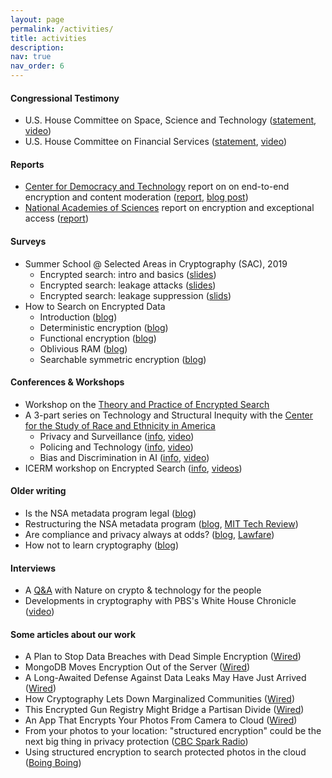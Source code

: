 ```yaml
---
layout: page
permalink: /activities/
title: activities 
description: 
nav: true
nav_order: 6
---
```


#### Congressional Testimony
* U.S. House Committee on Space, Science and Technology ([statement](https://republicans-science.house.gov/_cache/files/1/f/1f75079e-0248-47f3-9da3-e040fcef99bb/C5211DF57EAF1F86B0DEDB14A7CF5FB4.2021-05-19-testimony-kamara.pdf), [video](https://youtu.be/HhEjtMm_l7g)) 
* U.S. House Committee on Financial Services ([statement](https://cs.brown.edu/~seny/pubs/fsc-testimony.pdf), [video](https://www.youtube.com/live/F_FDbCUOMWA?si=8G2W1mumR8ILRahT)) 

#### Reports 
* [Center for
  Democracy and Technology](https://cdt.org/) report on on end-to-end encryption and content moderation 
([report](https://cdt.org/wp-content/uploads/2021/08/CDT-Outside-Looking-In-Approaches-to-Content-Moderation-in-End-to-End-Encrypted-Systems-updated-20220113.pdf),
[blog
post](https://cdt.org/insights/outside-looking-in-approaches-to-content-moderation-in-end-to-end-encrypted-systems/))
* [National Academies of Sciences](https://www.nationalacademies.org/) report on encryption and exceptional access ([report](https://nap.nationalacademies.org/catalog/25010/decrypting-the-encryption-debate-a-framework-for-decision-makers))
 
#### Surveys
* Summer School @ Selected Areas in Cryptography (SAC), 2019
    * Encrypted search: intro and basics ([slides](https://cs.brown.edu/people/seny/slides/es_intro_and_basics.pdf))
    * Encrypted search: leakage attacks ([slides](https://cs.brown.edu/people/seny/slides/es_leakage_attacks.pdf))
    * Encrypted search: leakage suppression ([slids](https://cs.brown.edu/people/seny/slides/es_leakage_suppression.pdf))
* How to Search on Encrypted Data
    * Introduction ([blog](https://esl.cs.brown.edu/blog/how-to-search-on-encrypted-data-introduction-part-1/))
    * Deterministic encryption ([blog](https://esl.cs.brown.edu/blog/how-to-search-on-encrypted-data-deterministic-encryption-part-2/))
    * Functional encryption ([blog](https://esl.cs.brown.edu/blog/how-to-search-on-encrypted-data-functional-encryption-part-3/))
    * Oblivious RAM ([blog](https://esl.cs.brown.edu/blog/how-to-search-on-encrypted-data-oblivious-rams-part-4/))
    * Searchable symmetric encryption ([blog](https://esl.cs.brown.edu/blog/how-to-search-on-encrypted-data-searchable-symmetric-encryption-part-5/))


#### Conferences & Workshops
* Workshop on the [Theory and Practice of Encrypted Search](https://esl.cs.brown.edu/tpes/)
* A 3-part series on Technology and Structural Inequity with the [Center for the Study of Race and Ethnicity in America](https://www.brown.edu/academics/race-ethnicity/home)
    * Privacy and Surveillance ([info](https://www.brown.edu/academics/race-ethnicity/events/technology-and-structural-inequity-series-privacy-and-surveillance),
[video](https://youtu.be/6tRM-p9DaHQ))
    * Policing and Technology ([info](https://www.brown.edu/academics/race-ethnicity/events/technology-and-structural-inequality-series-policing-and-technology), [video](https://youtu.be/1FIQD8Sa934))
    * Bias and Discrimination in AI ([info](https://www.brown.edu/academics/race-ethnicity/events/technology-and-structural-inequality-series-bias-and-discrimination-ai), [video](https://youtu.be/z6pRfIM9QJc))
* ICERM workshop on Encrypted Search ([info](https://icerm.brown.edu/topical_workshops/tw19-1-es/), [videos](https://icerm.brown.edu/topical_workshops/tw19-1-es/#lecturevideos)) 

#### Older writing
* Is the NSA metadata program legal ([blog](https://esl.cs.brown.edu/blog/is-the-nsa-metadata-program-legal/))
* Restructuring the NSA metadata program ([blog](https://esl.cs.brown.edu/blog/restructuring-the-nsa-metadata-program/), [MIT Tech Review](https://www.technologyreview.com/2014/04/09/251050/cryptography-could-add-privacy-protections-to-nsa-phone-surveillance/))
* Are compliance and privacy always at odds? ([blog](https://esl.cs.brown.edu/blog/are-compliance-and-privacy-always-at-odds/), [Lawfare](https://www.lawfaremedia.org/article/way-forward-bulk-collection))
* How not to learn cryptography ([blog](https://esl.cs.brown.edu/blog/how-not-to-learn-cryptography/))

#### Interviews 
* A [Q&A](https://www.nature.com/articles/s43588-022-00196-2) with Nature on crypto & technology for the people  
* Developments in cryptography with PBS's White House Chronicle ([video](https://vimeo.com/310867887))


#### Some articles about our work
* A Plan to Stop Data Breaches with Dead Simple Encryption ([Wired](https://www.wired.com/story/field-level-encryption-databases-mongobd/))
* MongoDB Moves Encryption Out of the Server ([Wired](https://duo.com/decipher/mongodb-moves-encryption-out-of-the-server))
* A Long-Awaited Defense Against Data Leaks May Have Just Arrived ([Wired](https://www.wired.com/story/mongodb-queryable-encryption-databases/))
* How Cryptography Lets Down Marginalized Communities ([Wired](https://www.wired.com/story/seny-kamara-crypto-encryption-underserved-communities/))
* This Encrypted Gun Registry Might Bridge a Partisan Divide ([Wired](https://www.wired.com/story/national-gun-registry-encrypted-decentralized/))
* An App That Encrypts Your Photos From Camera to Cloud ([Wired](https://www.wired.com/story/pixek-app-encrypts-photos-from-camera-to-cloud/))
* From your photos to your location: "structured encryption" could be the next big thing in privacy protection ([CBC Spark Radio](https://www.cbc.ca/radio/spark/384-companies-can-t-share-data-encrypted-photo-storage-and-more-1.4528003/from-your-photos-to-your-location-structured-encryption-could-be-the-next-big-thing-in-privacy-protection-1.4528018))
* Using structured encryption to search protected photos in the cloud ([Boing Boing](https://boingboing.net/2018/01/22/real-world-crypto.html))
 
